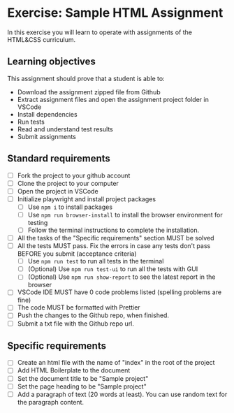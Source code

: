 # Exercise: Sample HTML Assignment

In this exercise you will learn to operate with assignments of the HTML&CSS curriculum.

## Learning objectives

This assignment should prove that a student is able to:

- Download the assignment zipped file from Github
- Extract assignment files and open the assignment project folder in VSCode
- Install dependencies
- Run tests
- Read and understand test results
- Submit assignments

## Standard requirements

- [ ] Fork the project to your github account
- [ ] Clone the project to your computer
- [ ] Open the project in VSCode
- [ ] Initialize playwright and install project packages
  - [ ] Use `npm i` to install packages
  - [ ] Use `npm run browser-install` to install the browser environment for testing
  - [ ] Follow the terminal instructions to complete the installation.
- [ ] All the tasks of the "Specific requirements" section MUST be solved
- [ ] All the tests MUST pass. Fix the errors in case any tests don't pass BEFORE you submit (acceptance criteria)
  - [ ] Use `npm run test` to run all tests in the terminal
  - [ ] (Optional) Use `npm run test-ui` to run all the tests with GUI
  - [ ] (Optional) Use `npm run show-report` to see the latest report in the browser
- [ ] VSCode IDE MUST have 0 code problems listed (spelling problems are fine)
- [ ] The code MUST be formatted with Prettier
- [ ] Push the changes to the Github repo, when finished.
- [ ] Submit a txt file with the Github repo url.

## Specific requirements

- [ ] Create an html file with the name of "index" in the root of the project
- [ ] Add HTML Boilerplate to the document
- [ ] Set the document title to be "Sample project"
- [ ] Set the page heading to be "Sample project"
- [ ] Add a paragraph of text (20 words at least). You can use random text for the paragraph content.
